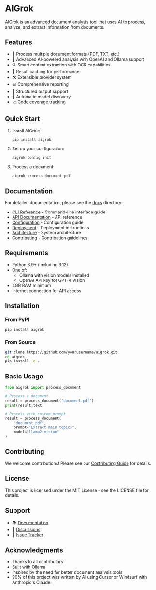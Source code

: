 # AIGrok

AIGrok is an advanced document analysis tool that uses AI to process, analyze, and extract information from documents.

## Features

- 📄 Process multiple document formats (PDF, TXT, etc.)
- 🤖 Advanced AI-powered analysis with OpenAI and Ollama support
- 🔍 Smart content extraction with OCR capabilities
- 💾 Result caching for performance
- 🛠️ Extensible provider system
- 📊 Comprehensive reporting
- 📝 Structured output support
- 🔄 Automatic model discovery
- 📈 Code coverage tracking

## Quick Start

1. Install AIGrok:

   ```bash
   pip install aigrok
   ```

2. Set up your configuration:

   ```bash
   aigrok config init
   ```

3. Process a document:

   ```bash
   aigrok process document.pdf
   ```

## Documentation

For detailed documentation, please see the [docs](docs/) directory:

- [CLI Reference](docs/cli.md) - Command-line interface guide
- [API Documentation](docs/api.md) - API reference
- [Configuration](docs/configuration.md) - Configuration guide
- [Deployment](docs/deployment.md) - Deployment instructions
- [Architecture](docs/architecture.md) - System architecture
- [Contributing](CONTRIBUTING.md) - Contribution guidelines

## Requirements

- Python 3.9+ (including 3.12)
- One of:
  - Ollama with vision models installed
  - OpenAI API key for GPT-4 Vision
- 4GB RAM minimum
- Internet connection for API access

## Installation

### From PyPI

```bash
pip install aigrok
```

### From Source

```bash
git clone https://github.com/yourusername/aigrok.git
cd aigrok
pip install -e .
```

## Basic Usage

```python
from aigrok import process_document

# Process a document
result = process_document("document.pdf")
print(result.text)

# Process with custom prompt
result = process_document(
    "document.pdf",
    prompt="Extract main topics",
    model="llama2-vision"
)
```

## Contributing

We welcome contributions! Please see our [Contributing Guide](CONTRIBUTING.md) for details.

## License

This project is licensed under the MIT License - see the [LICENSE](LICENSE) file for details.

## Support

- 📚 [Documentation](docs/)
- 💬 [Discussions](https://github.com/yourusername/aigrok/discussions)
- 🐛 [Issue Tracker](https://github.com/yourusername/aigrok/issues)

## Acknowledgments

- Thanks to all contributors
- Built with [Ollama](https://ollama.ai/)
- Inspired by the need for better document analysis tools
- 90% of this project was written by AI using Cursor or Windsurf with Anthropic's Claude.
